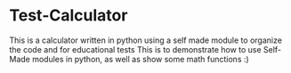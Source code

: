 # Test-Calculator
This is a calculator written in python using a self made module to organize the code and for educational tests
This is to demonstrate how to use Self-Made modules in python, as well as show some math functions :)
